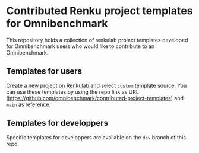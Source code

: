 # Contributed Renku project templates for Omnibenchmark

This repository holds a collection of renkulab project templates developed for Omnibenchmark users who would like to contribute to an Omnibenchmark. 

## Templates for users

Create a [new project on Renkulab](https://renkulab.io/projects/new) and select `custom` template source. You can use these templates by using the repo link as URL (https://github.com/omnibenchmark/contributed-project-templates) and `main` as reference. 

## Templates for developpers

Specific templates for developpers are available on the `dev` branch of this repo. 

